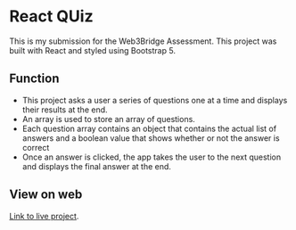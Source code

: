 # React QUiz
This is my submission for the Web3Bridge Assessment. This project was built with React and styled using Bootstrap 5.

## Function
* This project asks a user a series of questions one at a time and displays their results at the end.
* An array is used to store an array of questions.
* Each question array contains an object that contains the actual list of answers and a boolean value that shows whether or not the answer is correct 
* Once an answer is clicked, the app takes the user to the next question and displays the final answer at the end.

## View on web
 [Link to live project](https://web-bridge-test.vercel.app/).
